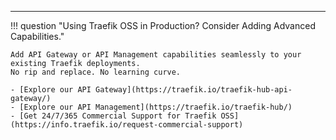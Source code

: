 ---

!!! question "Using Traefik OSS in Production? Consider Adding Advanced Capabilities."

    Add API Gateway or API Management capabilities seamlessly to your existing Traefik deployments. 
    No rip and replace. No learning curve.

    - [Explore our API Gateway](https://traefik.io/traefik-hub-api-gateway/)
    - [Explore our API Management](https://traefik.io/traefik-hub/)
    - [Get 24/7/365 Commercial Support for Traefik OSS](https://info.traefik.io/request-commercial-support)
